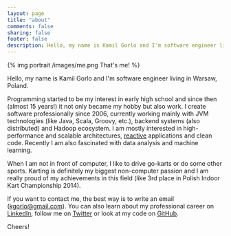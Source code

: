 ```yaml
---
layout: page
title: "about"
comments: false
sharing: false
footer: false
description: Hello, my name is Kamil Gorlo and I'm software engineer living in Warsaw, Poland.
---
```


{% img portrait /images/me.png That's me! %}

Hello, my name is Kamil Gorlo and I'm software engineer living in Warsaw, Poland.

Programming started to be my interest in early high school and since then (almost 15 years!) it not only became my hobby but also work. I create software professionally since 2006, currently working mainly with JVM technologies (like Java, Scala, Groovy, etc.), backend systems (also distributed) and Hadoop ecosystem. I am mostly interested in high-performance and scalable architectures, [reactive][reactive_manifesto] applications and clean code. Recently I am also fascinated with data analysis and machine learning.

When I am not in front of computer, I like to drive go-karts or do some other sports. Karting is definitely my biggest non-computer passion and I am really proud of my achievements in this field (like 3rd place in Polish Indoor Kart Championship 2014).

If you want to contact me, the best way is to write an email (kgorlo@gmail.com). You can also learn about my professional career on [LinkedIn][linkedin], follow me on [Twitter][twitter] or look at my code on [GitHub][github].

Cheers!

[reactive_manifesto]: http://www.reactivemanifesto.org/
[twitter]: https://twitter.com/kgs42
[github]: https://github.com/kgs
[linkedin]: https://www.linkedin.com/in/kgorlo
